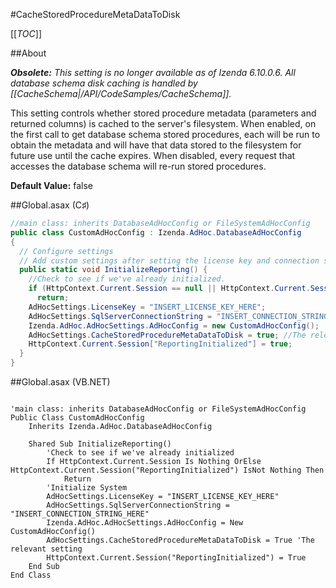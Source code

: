 #CacheStoredProcedureMetaDataToDisk

[[_TOC_]]

##About

_**Obsolete:** This setting is no longer available as of Izenda 6.10.0.6. All database schema disk caching is handled by [[CacheSchema|/API/CodeSamples/CacheSchema]]._

This setting controls whether stored procedure metadata (parameters and returned columns) is cached to the server's filesystem. When enabled, on the first call to get database schema stored procedures, each will be run to obtain the metadata and will have that data stored to the filesystem for future use until the cache expires. When disabled, every request that accesses the database schema will re-run stored procedures.

**Default Value:** false

##Global.asax (C♯)

```csharp
//main class: inherits DatabaseAdHocConfig or FileSystemAdHocConfig
public class CustomAdHocConfig : Izenda.AdHoc.DatabaseAdHocConfig
{
  // Configure settings
  // Add custom settings after setting the license key and connection string by overriding the ConfigureSettings() method
  public static void InitializeReporting() {
    //Check to see if we've already initialized.
    if (HttpContext.Current.Session == null || HttpContext.Current.Session["ReportingInitialized"] != null)
      return;
    AdHocSettings.LicenseKey = "INSERT_LICENSE_KEY_HERE";
    AdHocSettings.SqlServerConnectionString = "INSERT_CONNECTION_STRING_HERE";
    Izenda.AdHoc.AdHocSettings.AdHocConfig = new CustomAdHocConfig();
    AdHocSettings.CacheStoredProcedureMetaDataToDisk = true; //The relevant setting
    HttpContext.Current.Session["ReportingInitialized"] = true;
  }
}
```

##Global.asax (VB.NET)

```visualbasic

'main class: inherits DatabaseAdHocConfig or FileSystemAdHocConfig
Public Class CustomAdHocConfig
    Inherits Izenda.AdHoc.DatabaseAdHocConfig

    Shared Sub InitializeReporting()
        'Check to see if we've already initialized
        If HttpContext.Current.Session Is Nothing OrElse HttpContext.Current.Session("ReportingInitialized") IsNot Nothing Then
            Return
        'Initialize System
        AdHocSettings.LicenseKey = "INSERT_LICENSE_KEY_HERE"
        AdHocSettings.SqlServerConnectionString = "INSERT_CONNECTION_STRING_HERE"
        Izenda.AdHoc.AdHocSettings.AdHocConfig = New CustomAdHocConfig()
        AdHocSettings.CacheStoredProcedureMetaDataToDisk = True 'The relevant setting
        HttpContext.Current.Session("ReportingInitialized") = True
    End Sub
End Class
```